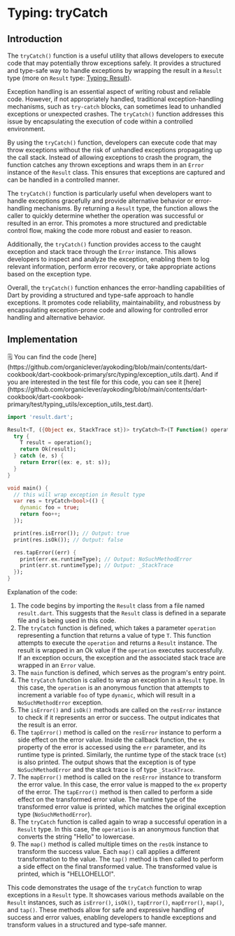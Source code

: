 # Typing: tryCatch

## Introduction

The `tryCatch()` function is a useful utility that allows developers to execute code that may potentially throw exceptions safely. It provides a structured and type-safe way to handle exceptions by wrapping the result in a `Result` type (more on `Result` type: [Typing: Result](Typing%20Result%200d2f6a91942d409d949610cebb9d1eb7.md)).

Exception handling is an essential aspect of writing robust and reliable code. However, if not appropriately handled, traditional exception-handling mechanisms, such as `try-catch` blocks, can sometimes lead to unhandled exceptions or unexpected crashes. The `tryCatch()` function addresses this issue by encapsulating the execution of code within a controlled environment.

By using the `tryCatch()` function, developers can execute code that may throw exceptions without the risk of unhandled exceptions propagating up the call stack. Instead of allowing exceptions to crash the program, the function catches any thrown exceptions and wraps them in an `Error` instance of the `Result` class. This ensures that exceptions are captured and can be handled in a controlled manner.

The `tryCatch()` function is particularly useful when developers want to handle exceptions gracefully and provide alternative behavior or error-handling mechanisms. By returning a `Result` type, the function allows the caller to quickly determine whether the operation was successful or resulted in an error. This promotes a more structured and predictable control flow, making the code more robust and easier to reason.

Additionally, the `tryCatch()` function provides access to the caught exception and stack trace through the `Error` instance. This allows developers to inspect and analyze the exception, enabling them to log relevant information, perform error recovery, or take appropriate actions based on the exception type.

Overall, the `tryCatch()` function enhances the error-handling capabilities of Dart by providing a structured and type-safe approach to handle exceptions. It promotes code reliability, maintainability, and robustness by encapsulating exception-prone code and allowing for controlled error handling and alternative behavior.

## Implementation

<aside>
🗒️ You can find the code [here](https://github.com/organiclever/ayokoding/blob/main/contents/dart-cookbook/dart-cookbook-primary/src/typing/exception_utils.dart). And if you are interested in the test file for this code, you can see it [here](https://github.com/organiclever/ayokoding/blob/main/contents/dart-cookbook/dart-cookbook-primary/test/typing_utils/exception_utils_test.dart).

</aside>

```dart
import 'result.dart';

Result<T, ({Object ex, StackTrace st})> tryCatch<T>(T Function() operation) {
  try {
    T result = operation();
    return Ok(result);
  } catch (e, s) {
    return Error((ex: e, st: s));
  }
}

void main() {
  // this will wrap exception in Result type
  var res = tryCatch<bool>(() {
    dynamic foo = true;
    return foo++;
  });

  print(res.isError()); // Output: true
  print(res.isOk()); // Output: false

  res.tapError((err) {
    print(err.ex.runtimeType); // Output: NoSuchMethodError
    print(err.st.runtimeType); // Output: _StackTrace
  });
}
```

Explanation of the code:

1. The code begins by importing the `Result` class from a file named `result.dart`. This suggests that the `Result` class is defined in a separate file and is being used in this code.
2. The `tryCatch` function is defined, which takes a parameter `operation` representing a function that returns a value of type `T`. This function attempts to execute the `operation` and returns a `Result` instance. The result is wrapped in an Ok value if the `operation` executes successfully. If an exception occurs, the exception and the associated stack trace are wrapped in an `Error` value.
3. The `main` function is defined, which serves as the program's entry point.
4. The `tryCatch` function is called to wrap an exception in a `Result` type. In this case, the `operation` is an anonymous function that attempts to increment a variable `foo` of type `dynamic`, which will result in a `NoSuchMethodError` exception.
5. The `isError()` and `isOk()` methods are called on the `resError` instance to check if it represents an error or success. The output indicates that the result is an error.
6. The `tapError()` method is called on the `resError` instance to perform a side effect on the error value. Inside the callback function, the `ex` property of the error is accessed using the `err` parameter, and its runtime type is printed. Similarly, the runtime type of the stack trace (`st`) is also printed. The output shows that the exception is of type `NoSuchMethodError` and the stack trace is of type `_StackTrace`.
7. The `mapError()` method is called on the `resError` instance to transform the error value. In this case, the error value is mapped to the `ex` property of the error. The `tapError()` method is then called to perform a side effect on the transformed error value. The runtime type of the transformed error value is printed, which matches the original exception type (`NoSuchMethodError`).
8. The `tryCatch` function is called again to wrap a successful operation in a `Result` type. In this case, the `operation` is an anonymous function that converts the string "Hello" to lowercase.
9. The `map()` method is called multiple times on the `resOk` instance to transform the success value. Each `map()` call applies a different transformation to the value. The `tap()` method is then called to perform a side effect on the final transformed value. The transformed value is printed, which is "HELLOHELLO!".

This code demonstrates the usage of the `tryCatch` function to wrap exceptions in a `Result` type. It showcases various methods available on the `Result` instances, such as `isError()`, `isOk()`, `tapError()`, `mapError()`, `map()`, and `tap()`. These methods allow for safe and expressive handling of success and error values, enabling developers to handle exceptions and transform values in a structured and type-safe manner.
